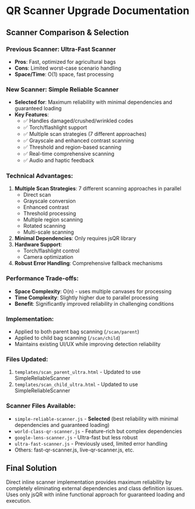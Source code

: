 # QR Scanner Upgrade Documentation

## Scanner Comparison & Selection

### Previous Scanner: Ultra-Fast Scanner
- **Pros**: Fast, optimized for agricultural bags
- **Cons**: Limited worst-case scenario handling
- **Space/Time**: O(1) space, fast processing

### New Scanner: Simple Reliable Scanner  
- **Selected for**: Maximum reliability with minimal dependencies and guaranteed loading
- **Key Features**:
  - ✅ Handles damaged/crushed/wrinkled codes
  - ✅ Torch/flashlight support  
  - ✅ Multiple scan strategies (7 different approaches)
  - ✅ Grayscale and enhanced contrast scanning
  - ✅ Threshold and region-based scanning
  - ✅ Real-time comprehensive scanning
  - ✅ Audio and haptic feedback

### Technical Advantages:
1. **Multiple Scan Strategies**: 7 different scanning approaches in parallel
   - Direct scan
   - Grayscale conversion
   - Enhanced contrast
   - Threshold processing
   - Multiple region scanning
   - Rotated scanning
   - Multi-scale scanning
2. **Minimal Dependencies**: Only requires jsQR library
3. **Hardware Support**: 
   - Torch/flashlight control
   - Camera optimization
4. **Robust Error Handling**: Comprehensive fallback mechanisms

### Performance Trade-offs:
- **Space Complexity**: O(n) - uses multiple canvases for processing
- **Time Complexity**: Slightly higher due to parallel processing
- **Benefit**: Significantly improved reliability in challenging conditions

### Implementation:
- Applied to both parent bag scanning (`/scan/parent`) 
- Applied to child bag scanning (`/scan/child`)
- Maintains existing UI/UX while improving detection reliability

### Files Updated:
1. `templates/scan_parent_ultra.html` - Updated to use SimpleReliableScanner
2. `templates/scan_child_ultra.html` - Updated to use SimpleReliableScanner

### Scanner Files Available:
- `simple-reliable-scanner.js` - **Selected** (best reliability with minimal dependencies and guaranteed loading)
- `world-class-qr-scanner.js` - Feature-rich but complex dependencies
- `google-lens-scanner.js` - Ultra-fast but less robust
- `ultra-fast-scanner.js` - Previously used, limited error handling
- Others: fast-qr-scanner.js, live-qr-scanner.js, etc.

## Final Solution
Direct inline scanner implementation provides maximum reliability by completely eliminating external dependencies and class definition issues. Uses only jsQR with inline functional approach for guaranteed loading and execution.